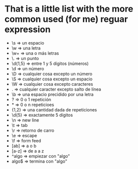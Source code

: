 # That is a little list with the more common used (for me) reguar expression<ul><li>\s => un espacio</li>	<li>\w => una letra</li>
<li>\w+ => una o más letras</li>
<li>\. => un punto</li>
<li>\d{1,5} => entre 1 y 5 dígitos (números)</li>
<li>\d => un número</li>
<li>\D => cualquier cosa excepto un número</li>
<li>\S => cualquier cosa excepto un espacio</li>
<li>\W => cualquier cosa excepto caracteres</li>
<li>. => cualquier caracter excepto salto de línea</li>
<li>\b => una espacio precidido por una letra</li>
<li>? => 0 o 1 repetición</li>
<li>* => 0 o n repeticioes</li>
<li>{1,2} => una cantidad dada de repeticiones</li>
<li>\d{5} => exactamente 5 dígitos</li>
<li>\n => new line</li>
<li>\t => tab</li>
<li>\r => retorno de carro</li>
<li>\e => escape</li>
<li>\f => form feed</li>
<li>[ab] => a o b</li>
<li>[a-z] => de a a z</li>
<li>^algo => empiezar con "algo"</li>
<li>algo$ => termina con "algo"</li>
